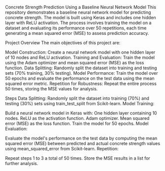 Concrete Strength Prediction Using a Baseline Neural Network Model
This repository demonstrates a baseline neural network model for predicting concrete strength. 
The model is built using Keras and includes one hidden layer with ReLU activation. 
The process involves training the model on a dataset and evaluating its performance over 50 repetitions, 
each time generating a mean squared error (MSE) to assess prediction accuracy.

Project Overview
The main objectives of this project are:

Model Construction: Create a neural network model with one hidden layer of 10 nodes and ReLU activation.
Training and Evaluation: Train the model using the Adam optimizer and mean squared error (MSE) as the loss function.
Data Splitting: Randomly split the dataset into training and testing sets (70% training, 30% testing).
Model Performance: Train the model over 50 epochs and evaluate the performance on the test data using the mean squared error metric.
Repetition for Robustness: Repeat the entire process 50 times, storing the MSE values for analysis.


Steps
Data Splitting:
Randomly split the dataset into training (70%) and testing (30%) sets using train_test_split from Scikit-learn.
Model Training:

Build a neural network model in Keras with:
One hidden layer containing 10 nodes.
ReLU as the activation function.
Adam optimizer.
Mean squared error (MSE) as the loss function.
Train the model for 50 epochs.
Model Evaluation:

Evaluate the model's performance on the test data by computing the mean squared error (MSE) between predicted and actual concrete strength values using mean_squared_error from Scikit-learn.
Repetition:

Repeat steps 1 to 3 a total of 50 times.
Store the MSE results in a list for further analysis.
